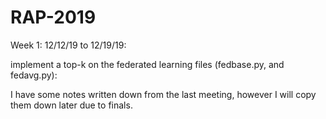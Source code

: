 # RAP-2019

Week 1: 12/12/19 to 12/19/19:

implement a top-k on the federated learning files (fedbase.py, and fedavg.py):

I have some notes written down from the last meeting, however I will copy them down later due to finals.
